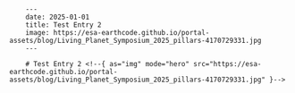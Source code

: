 
        ---
        date: 2025-01-01
        title: Test Entry 2
        image: https://esa-earthcode.github.io/portal-assets/blog/Living_Planet_Symposium_2025_pillars-4170729331.jpg
        ---

        # Test Entry 2 <!--{ as="img" mode="hero" src="https://esa-earthcode.github.io/portal-assets/blog/Living_Planet_Symposium_2025_pillars-4170729331.jpg" }-->
        